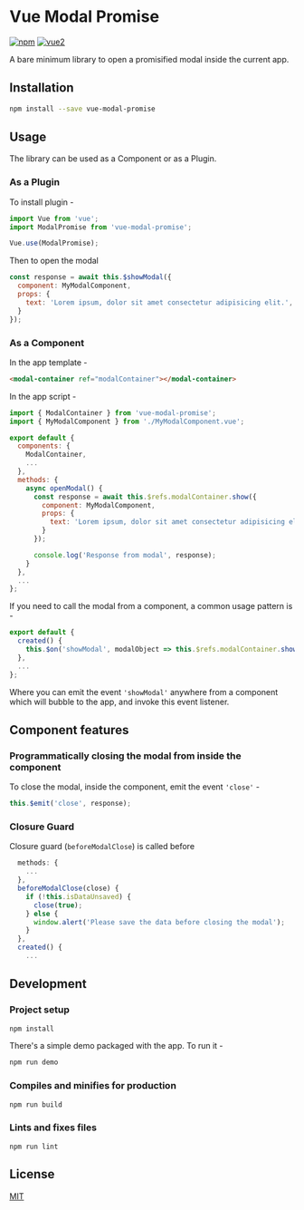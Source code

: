 # Vue Modal Promise
[![npm](https://img.shields.io/npm/v/vue-modal-promise.svg)](https://www.npmjs.com/package/vue-modal-promise) [![vue2](https://img.shields.io/badge/vue-2.x-brightgreen.svg)](https://vuejs.org/)

A bare minimum library to open a promisified modal inside the current app.

## Installation

```bash
npm install --save vue-modal-promise
```

## Usage

The library can be used as a Component or as a Plugin.

### As a Plugin

To install plugin -

```js
import Vue from 'vue';
import ModalPromise from 'vue-modal-promise';

Vue.use(ModalPromise);
```

Then to open the modal

```js
const response = await this.$showModal({
  component: MyModalComponent,
  props: {
    text: 'Lorem ipsum, dolor sit amet consectetur adipisicing elit.',
  }
});
```

### As a Component

In the app template -
```html
<modal-container ref="modalContainer"></modal-container>
```

In the app script -
```js
import { ModalContainer } from 'vue-modal-promise';
import { MyModalComponent } from './MyModalComponent.vue';

export default {
  components: {
    ModalContainer,
    ...
  },
  methods: {
    async openModal() {
      const response = await this.$refs.modalContainer.show({
        component: MyModalComponent,
        props: {
          text: 'Lorem ipsum, dolor sit amet consectetur adipisicing elit.',
        }
      });

      console.log('Response from modal', response);
    }
  },
  ...
};
```

If you need to call the modal from a component, a common usage pattern is -

```js
export default {
  created() {
    this.$on('showModal', modalObject => this.$refs.modalContainer.show(modalObject));
  },
  ...
};
```

Where you can emit the event `'showModal'` anywhere from a component which will bubble to the app,
and invoke this event listener.

## Component features

### Programmatically closing the modal from inside the component

To close the modal, inside the component, emit the event `'close'` -
```js
this.$emit('close', response);
```

### Closure Guard

Closure guard (`beforeModalClose`) is called before

```js
  methods: {
    ...
  },
  beforeModalClose(close) {
    if (!this.isDataUnsaved) {
      close(true);
    } else {
      window.alert('Please save the data before closing the modal');
    }
  },
  created() {
    ...
```

## Development

### Project setup
```bash
npm install
```

There's a simple demo packaged with the app. To run it -

```bash
npm run demo
```

### Compiles and minifies for production

```bash
npm run build
```

### Lints and fixes files

```
npm run lint
```

## License

[MIT](https://github.com/arpit9295/vue-weekly-schedule/blob/master/LICENSE.md)
